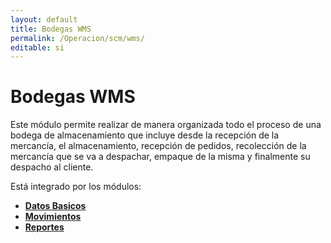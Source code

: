 ```yaml
---
layout: default
title: Bodegas WMS
permalink: /Operacion/scm/wms/
editable: si
---
```


# Bodegas WMS  

Este módulo permite realizar de manera organizada todo el proceso de una bodega de almacenamiento que incluye desde la recepción de la mercancía, el almacenamiento, recepción de pedidos, recolección de la mercancía que se va a despachar, empaque de la misma y finalmente su despacho al cliente.

Está integrado por los módulos:

* [**Datos Basicos**](http://docs.oasiscom.com/Operacion/scm/wms/wmbasica/)
* [**Movimientos**](http://docs.oasiscom.com/Operacion/scm/wms/wmmovimient/)
* [**Reportes**](http://docs.oasiscom.com/Operacion/scm/wms/wmreporte/)
